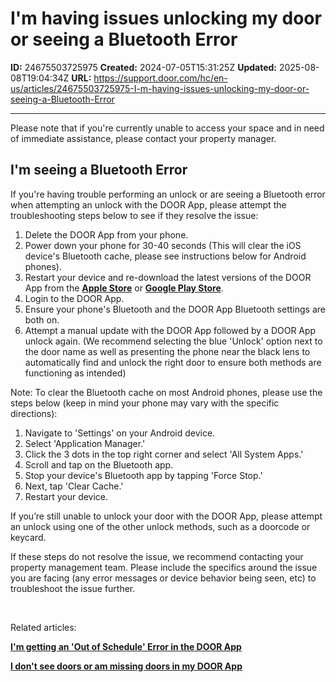 # I'm having issues unlocking my door or seeing a Bluetooth Error

**ID:** 24675503725975
**Created:** 2024-07-05T15:31:25Z
**Updated:** 2025-08-08T19:04:34Z
**URL:** https://support.door.com/hc/en-us/articles/24675503725975-I-m-having-issues-unlocking-my-door-or-seeing-a-Bluetooth-Error

---

<p><span style="background-color: #ffffff;">Please note that if you're currently unable to access your space and in need of immediate assistance, please contact your property manager.</span></p>
<h2 id="h_01HM7CCACCJRT0MK3QADZ20TNG"><span style="background-color: #ffffff;">I'm seeing a Bluetooth Error</span></h2>
<p><span style="background-color: #ffffff;">If you're having trouble performing an unlock or are seeing a Bluetooth error when attempting an unlock with the DOOR App, please attempt the troubleshooting steps below to see if they resolve the issue:</span></p>
<ol>
<li><span style="background-color: #ffffff;">Delete the DOOR App from your phone.</span></li>
<li><span style="background-color: #ffffff;">Power down your phone for 30-40 seconds (This will clear the iOS device's Bluetooth cache, please see instructions below for Android phones).</span></li>
<li><span class="wysiwyg-color-black"><span style="background-color: #ffffff;">Restart your device and re-download the latest versions of the DOOR App from the <strong><span class="wysiwyg-underline"><a href="https://apps.apple.com/us/app/door/id6499252863">Apple Store</a></span></strong> or <strong><span class="wysiwyg-underline"><a href="https://play.google.com/store/apps/details?id=com.door.doorapp&amp;pcampaignid=web_share">Google Play Store</a></span></strong>. </span></span></li>
<li><span style="background-color: #ffffff;">Login to the DOOR App.</span></li>
<li><span style="background-color: #ffffff;">Ensure your phone's Bluetooth and the DOOR App Bluetooth settings are both on.</span></li>
<li>
<span style="background-color: #ffffff;">Attempt a manual update</span><span style="background-color: #ffffff;"> with the DOOR App followed by a DOOR App unlock again. (We recommend selecting the blue 'Unlock' option next to the door name as well as presenting the phone near the black lens to automatically find and unlock the right door to ensure both methods are functioning as intended)</span>
</li>
</ol>
<p><span style="background-color: #ffffff;">Note: To clear the Bluetooth cache on most Android phones, please use the steps below (keep in mind your phone may vary with the specific directions):</span></p>
<ol>
<li><span style="background-color: #ffffff;">Navigate to 'Settings' on your Android device.</span></li>
<li><span style="background-color: #ffffff;">Select 'Application Manager.'</span></li>
<li><span style="background-color: #ffffff;">Click the 3 dots in the top right corner and select 'All System Apps.'</span></li>
<li><span style="background-color: #ffffff;">Scroll and tap on the Bluetooth app.</span></li>
<li><span style="background-color: #ffffff;">Stop your device's Bluetooth app by tapping 'Force Stop.'</span></li>
<li><span style="background-color: #ffffff;">Next, tap 'Clear Cache.'</span></li>
<li><span style="background-color: #ffffff;">Restart your device.</span></li>
</ol>
<p><span style="background-color: #ffffff;">If you’re still unable to unlock your door with the DOOR App, please attempt an unlock using one of the other unlock methods, s</span><span style="background-color: #ffffff;">uch as a doorcode or keycard.</span></p>
<p><span style="background-color: #ffffff;">If these steps do not resolve the issue, we recommend contacting your property management team. </span><span style="background-color: #ffffff;">Please include the specifics around the issue you are facing (any error messages or device behavior being seen, etc) to troubleshoot the issue further.</span></p>
<p> </p>
<p><span style="background-color: #ffffff;">Related articles:</span></p>
<p><strong><span class="wysiwyg-underline"><a href="https://support.door.com/hc/en-us/articles/24675173976215-I-m-getting-an-Out-of-Schedule-Error-in-the-Door-App"><span style="background-color: #ffffff;">I'm getting an 'Out of Schedule' Error in the DOOR App</span></a></span></strong></p>
<p><strong><span class="wysiwyg-underline"><a href="https://support.door.com/hc/en-us/articles/24675202206487-I-don-t-see-doors-or-am-missing-doors-in-my-Door-App"><span style="background-color: #ffffff;">I don't see doors or am missing doors in my DOOR App</span></a></span></strong></p>
<p> </p>
